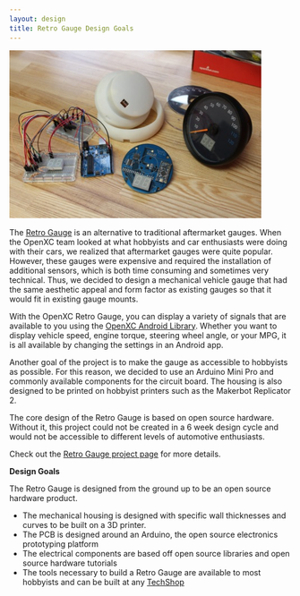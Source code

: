 ```yaml
---
layout: design
title: Retro Gauge Design Goals
---
```


![Retro Gauge](/images/retro-gauge.jpg)

The [Retro Gauge](http://openxcplatform.com/projects/retro-gauge.html) is an
alternative to traditional aftermarket gauges. When the OpenXC team looked at
what hobbyists and car enthusiasts were doing with their cars, we realized that
aftermarket gauges were quite popular. However, these gauges were expensive and
required the installation of additional sensors, which is both time consuming
and sometimes very technical. Thus, we decided to design a mechanical vehicle
gauge that had the same aesthetic appeal and form factor as existing gauges so
that it would fit in existing gauge mounts.

With the OpenXC Retro Gauge, you can display a variety of signals that are
available to you using the [OpenXC Android
Library](http://openxcplatform.com/android/index.html). Whether you want to
display vehicle speed, engine torque, steering wheel angle, or your MPG, it is
all available by changing the settings in an Android app.

Another goal of the project is to make the gauge as accessible to hobbyists as
possible. For this reason, we decided to use an Arduino Mini Pro and commonly
available components for the circuit board. The housing is also designed to be
printed on hobbyist printers such as the Makerbot Replicator 2.

The core design of the Retro Gauge is based on open source hardware. Without it,
this project could not be created in a 6 week design cycle and would not be
accessible to different levels of automotive enthusiasts.

Check out the [Retro Gauge project
page](http://openxcplatform.com/projects/retro-gauge.html) for more details.

**Design Goals**

The Retro Gauge is designed from the ground up to be an open source hardware
product.

* The mechanical housing is designed with specific wall thicknesses and curves
  to be built on a 3D printer.
* The PCB is designed around an Arduino, the open source electronics prototyping
  platform
* The electrical components are based off open source libraries and open source
  hardware tutorials
* The tools necessary to build a Retro Gauge are available to most hobbyists and
  can be built at any [TechShop](http://www.techshop.ws/)
